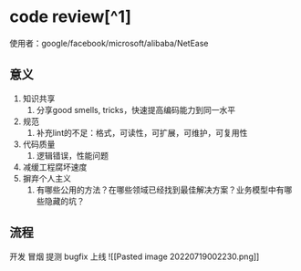 # code review[^1]
使用者：google/facebook/microsoft/alibaba/NetEase
## 意义
1. 知识共享
	1. 分享good smells, tricks，快速提高编码能力到同一水平
2. 规范
	1. 补充lint的不足：格式，可读性，可扩展，可维护，可复用性
3. 代码质量
	1. 逻辑错误，性能问题
4. 减缓工程腐坏速度
5. 摒弃个人主义
	1. 有哪些公用的方法？在哪些领域已经找到最佳解决方案？业务模型中有哪些隐藏的坑？
## 流程
开发 冒烟 提测 bugfix 上线
![[Pasted image 20220719002230.png]]